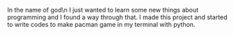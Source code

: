In the name of god\n
I just wanted to learn some new things about programming and I found a way through that.
I made this project and started to write codes to make pacman game in my terminal with python.
